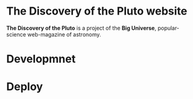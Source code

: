 # The Discovery of the Pluto website
**The Discovery of the Pluto** is a project of the **Big Universe**, popular-science web-magazine of astronomy.
# Developmnet
# Deploy
